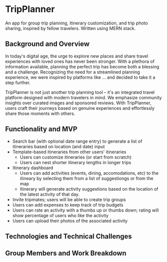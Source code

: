# TripPlanner
An app for group trip planning, itinerary customization, and trip photo sharing, inspired by fellow travelers. Written using MERN stack.

## Background and Overview
In today's digital age, the urge to explore new places and share travel experiences with loved ones has never been stronger. With a plethora of information available, planning the perfect trip has become both a blessing and a challenge. Recognizing the need for a streamlined planning experience, we were inspired by platforms like ... and decided to take it a step further.

TripPlanner is not just another trip planning tool – it's an integrated travel platform designed with modern travelers in mind. We emphasize community insights over curated images and sponsored reviews. With TripPlanner, users craft their journeys based on genuine experiences and effortlessly share those moments with others.

## Functionality and MVP
- Search bar (with optional date range entry) to generate a list of itineraries based on location (and date) input
- Template-based itineraries from other users' itineraries
  - Users can customize itineraries (or start from scratch)
  - Users can nest shorter itinerary lengths in longer trips
- Itinerary dashboard
  - Users can add activities (events, dining, accomodations, etc) to the itineary by selecting them from a list of suggestiongs or from the map
  - Itinerary will generate activity suggestions based on the location of the latest activity of that day.
- Invite tripmates; users will be able to create trip groups
- Users can add expenses to keep track of trip budgets
- Users can rate an activity with a thumbs up or thumbs down; rating will show percentage of users who like the activity
- Users can upload their photos of the associated activity

## Technologies and Technical Challenges

## Group Members and Work Breakdown

